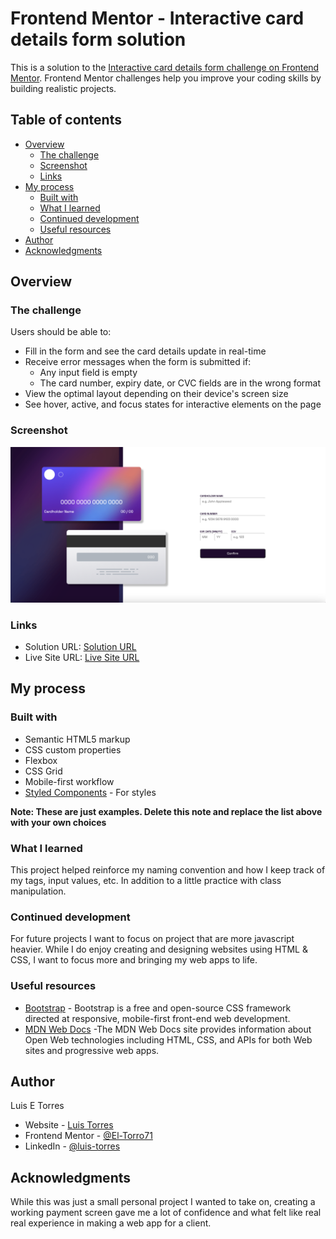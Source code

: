 # Frontend Mentor - Interactive card details form solution

This is a solution to the [Interactive card details form challenge on Frontend Mentor](https://www.frontendmentor.io/challenges/interactive-card-details-form-XpS8cKZDWw). Frontend Mentor challenges help you improve your coding skills by building realistic projects.

## Table of contents

- [Overview](#overview)
  - [The challenge](#the-challenge)
  - [Screenshot](#screenshot)
  - [Links](#links)
- [My process](#my-process)
  - [Built with](#built-with)
  - [What I learned](#what-i-learned)
  - [Continued development](#continued-development)
  - [Useful resources](#useful-resources)
- [Author](#author)
- [Acknowledgments](#acknowledgments)

## Overview

### The challenge

Users should be able to:

- Fill in the form and see the card details update in real-time
- Receive error messages when the form is submitted if:
  - Any input field is empty
  - The card number, expiry date, or CVC fields are in the wrong format
- View the optimal layout depending on their device's screen size
- See hover, active, and focus states for interactive elements on the page

### Screenshot

![Final Result of Interactive Card Project](./finishedResult.png)

### Links

- Solution URL: [Solution URL](https://www.frontendmentor.io/solutions/interactive-card-detail-o4j0TBSLsn)
- Live Site URL: [Live Site URL](https://el-torro71.github.io/Interactive-Card-Detail/)

## My process

### Built with

- Semantic HTML5 markup
- CSS custom properties
- Flexbox
- CSS Grid
- Mobile-first workflow
  <!-- - [React](https://reactjs.org/) - JS library -->
  <!-- - [Next.js](https://nextjs.org/) - React framework -->
- [Styled Components](https://styled-components.com/) - For styles

**Note: These are just examples. Delete this note and replace the list above with your own choices**

### What I learned

This project helped reinforce my naming convention and how I keep track of my tags, input values, etc.
In addition to a little practice with class manipulation.

<!-- If you want more help with writing markdown, we'd recommend checking out [The Markdown Guide](https://www.markdownguide.org/) to learn more. -->

### Continued development

For future projects I want to focus on project that are more javascript heavier. While I do enjoy creating and designing websites using HTML & CSS, I want to focus more and bringing my web apps to life.

### Useful resources

- [Bootstrap](https://getbootstrap.com/) - Bootstrap is a free and open-source CSS framework directed at responsive, mobile-first front-end web development.
- [MDN Web Docs](https://developer.mozilla.org/en-US/) -The MDN Web Docs site provides information about Open Web technologies including HTML, CSS, and APIs for both Web sites and progressive web apps.

## Author

Luis E Torres

- Website - [Luis Torres](https://el-torro71.github.io/Personal-Site/)
- Frontend Mentor - [@El-Torro71](https://www.frontendmentor.io/profile/El-Torro71)
- LinkedIn - [@luis-torres](https://www.linkedin.com/in/luis-torres-1706421b0/)

## Acknowledgments

While this was just a small personal project I wanted to take on, creating a working payment screen gave me a lot of confidence and what felt like real real experience in making a web app for a client.
